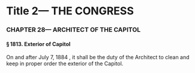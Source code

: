 
# Title 2— THE CONGRESS
### CHAPTER 28— ARCHITECT OF THE CAPITOL
#### § 1813. Exterior of Capitol

On and after July 7, 1884 , it shall be the duty of the Architect to clean and keep in proper order the exterior of the Capitol.
